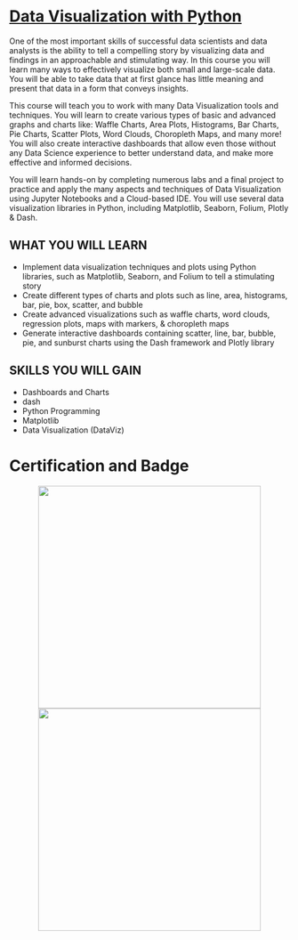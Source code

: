 # <a href="https://www.coursera.org/learn/python-for-data-visualization?specialization=ibm-data-science">Data Visualization with Python</a>

One of the most important skills of successful data scientists and data analysts is the ability to tell a compelling story by visualizing data and findings in an approachable and stimulating way. In this course you will learn many ways to effectively visualize both small and large-scale data. You will be able to take data that at first glance has little meaning and present that data in a form that conveys insights. 

This course will teach you to work with many Data Visualization tools and techniques. You will learn to create various types of basic and advanced graphs and charts like: Waffle Charts, Area Plots, Histograms, Bar Charts, Pie Charts, Scatter Plots, Word Clouds, Choropleth Maps, and many more! You will also create interactive dashboards that allow even those without any Data Science experience to better understand data, and make more effective and informed decisions.   

You will learn hands-on by completing numerous labs and a final project to practice and apply the many aspects and techniques of Data Visualization using Jupyter Notebooks and a Cloud-based IDE. You will use several data visualization libraries in Python, including Matplotlib, Seaborn, Folium, Plotly & Dash.

## WHAT YOU WILL LEARN
 - Implement data visualization techniques and plots using Python libraries, such as Matplotlib, Seaborn, and Folium to tell a stimulating story
 - Create different types of charts and plots such as line, area, histograms, bar, pie, box, scatter, and bubble
 - Create advanced visualizations such as waffle charts, word clouds, regression plots, maps with markers, & choropleth maps
 - Generate interactive dashboards containing scatter, line, bar, bubble, pie, and sunburst charts using the Dash framework and Plotly library

## SKILLS YOU WILL GAIN
 - Dashboards and Charts
 - dash
 - Python Programming
 - Matplotlib
 - Data Visualization (DataViz)

# Certification and Badge
<p align="middle">
  <a href="https://www.coursera.org/verify/CLK5LUV3F8DG"><img src="https://s3.amazonaws.com/coursera_assets/meta_images/generated/CERTIFICATE_LANDING_PAGE/CERTIFICATE_LANDING_PAGE~CLK5LUV3F8DG/CERTIFICATE_LANDING_PAGE~CLK5LUV3F8DG.jpeg" height="400"></a>
  <a href="https://www.credly.com/badges/af87572b-a4a6-473a-8d43-2538c4a38b2f/public_url"><img src="https://images.credly.com/size/340x340/images/76326afb-199d-4250-a74f-01bc86dda118/Cognitive_Class_-_Data_Visual_w_Python.png" height="400"></a>
</p>
